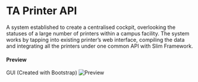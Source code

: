 # TA Printer API
 A system established to create a centralised cockpit, overlooking the statuses of a large number of printers within a campus facility. The system works by tapping into existing printer’s web interface, compiling the data and integrating all the printers under one common API with Slim Framework.
 
#### Preview
GUI (Created with Bootstrap)
![Preview](https://i.imgur.com/YCz79hQ.png)
